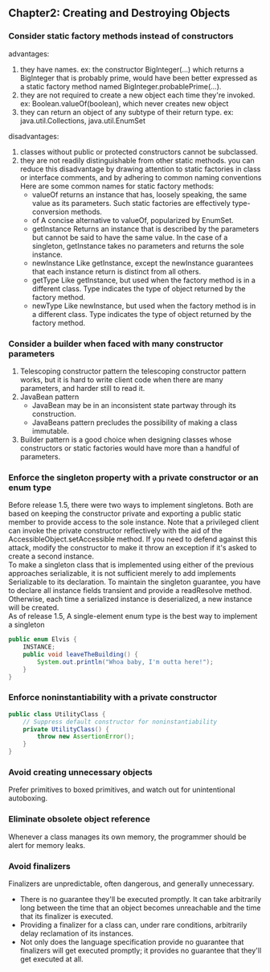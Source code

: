 ## Chapter2: Creating and Destroying Objects

### Consider static factory methods instead of constructors
advantages:
1. they have names.
    ex: the constructor BigInteger(...) which returns a BigInteger that is probably prime, would have been better expressed as a static factory method named BigInteger.probablePrime(...).
2. they are not required to create a new object each time they're invoked.
    ex: Boolean.valueOf(boolean), which never creates new object
3. they can return an object of any subtype of their return type.
    ex: java.util.Collections, java.util.EnumSet

disadvantages:
1. classes without public or protected constructors cannot be subclassed.
2. they are not readily distinguishable from other static methods.
    you can reduce this disadvantage by drawing attention to static factories in class or interface comments, and by adhering to common naming conventions Here are some common names for static factory methods:
    - valueOf
        returns an instance that has, loosely speaking, the same value as its
    parameters. Such static factories are effectively type-conversion methods.
    - of
        A concise alternative to valueOf, popularized by EnumSet.
    - getInstance
        Returns an instance that is described by the parameters but cannot be said
    to have the same value. In the case of a singleton, getInstance takes
    no parameters and returns the sole instance.
    - newInstance
        Like getInstance, except the newInstance guarantees that each instance
    return is distinct from all others.
    - getType
        Like getInstance, but used when the factory method is in a different class.
    Type indicates the type of object returned by the factory method.
    - newType
        Like newInstance, but used when the factory method is in a different class.
    Type indicates the type of object returned by the factory method.

### Consider a builder when faced with many constructor parameters
1. Telescoping constructor pattern
    the telescoping constructor pattern works, but it is hard to write client code when there are many parameters, and harder still to read it.
2. JavaBean pattern
    - JavaBean may be in an inconsistent state partway through its construction.
    - JavaBeans pattern precludes the possibility of making a class immutable.
3. Builder pattern is a good choice when designing classes whose constructors or static factories would have more than a handful of parameters.

### Enforce the singleton property with a private constructor or an enum type
Before release 1.5, there were two ways to implement singletons. Both are based on keeping the constructor private and exporting a public static member to provide access to the sole instance. Note that a privileged client can invoke the private constructor reflectively with the aid of the AccessibleObject.setAccessible method. If you need to defend against this attack, modify the constructor to make it throw an exception if it's asked to create a second instance.\
To make a singleton class that is implemented using either of the previous approaches serializable, it is not sufficient merely to add implements Serializable to its declaration. To maintain the singleton guarantee, you have to declare all instance fields transient and provide a readResolve method. Otherwise, each time a serialized instance is deserialized, a new instance will be created.\
As of release 1.5, A single-element enum type is the best way to implement a singleton
```java
public enum Elvis {
    INSTANCE;
    public void leaveTheBuilding() {
        System.out.println("Whoa baby, I'm outta here!");
    }
}
```

### Enforce noninstantiability with a private constructor
```java
public class UtilityClass {
	// Suppress default constructor for noninstantiability
	private UtilityClass() {
		throw new AssertionError();
	}
}
```

### Avoid creating unnecessary objects
Prefer primitives to boxed primitives, and watch out for unintentional autoboxing.

### Eliminate obsolete object reference
Whenever a class manages its own memory, the programmer should be alert for memory leaks.

### Avoid finalizers
Finalizers are unpredictable, often dangerous, and generally unnecessary.
- There is no guarantee they'll be executed promptly. It can take arbitrarily long between the time that an object becomes unreachable and the time that its finalizer is executed.
- Providing a finalizer for a class can, under rare conditions, arbitrarily delay reclamation of its instances.
- Not only does the language specification provide no guarantee that finalizers will get executed promptly; it provides no guarantee that they'll get executed at all.
